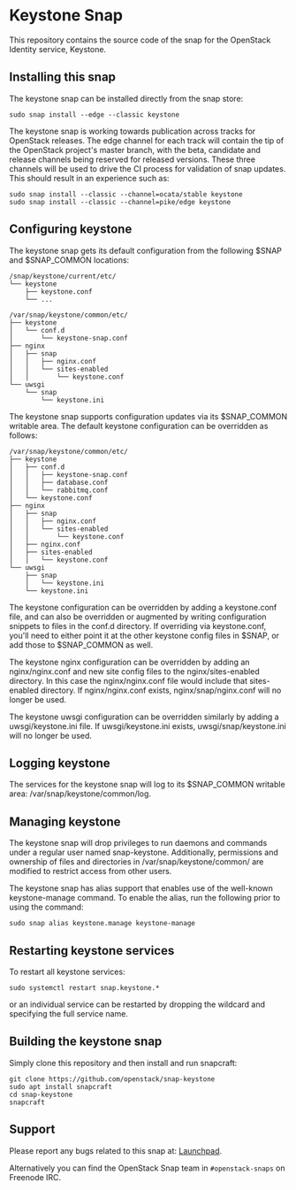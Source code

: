 # Keystone Snap

This repository contains the source code of the snap for the OpenStack Identity
service, Keystone.

## Installing this snap

The keystone snap can be installed directly from the snap store:

    sudo snap install --edge --classic keystone

The keystone snap is working towards publication across tracks for
OpenStack releases. The edge channel for each track will contain the tip
of the OpenStack project's master branch, with the beta, candidate and
release channels being reserved for released versions. These three channels
will be used to drive the CI process for validation of snap updates. This
should result in an experience such as:

    sudo snap install --classic --channel=ocata/stable keystone
    sudo snap install --classic --channel=pike/edge keystone

## Configuring keystone

The keystone snap gets its default configuration from the following $SNAP
and $SNAP_COMMON locations:

    /snap/keystone/current/etc/
    └── keystone
        ├── keystone.conf
        └── ...

    /var/snap/keystone/common/etc/
    ├── keystone
    │   └── conf.d
    │       └── keystone-snap.conf
    ├── nginx
    │   ├── snap
    │   │   ├── nginx.conf
    │   │   └── sites-enabled
    │   │       └── keystone.conf
    └── uwsgi
        └── snap
            └── keystone.ini

The keystone snap supports configuration updates via its $SNAP_COMMON writable
area. The default keystone configuration can be overridden as follows:

    /var/snap/keystone/common/etc/
    ├── keystone
    │   ├── conf.d
    │   │   ├── keystone-snap.conf
    │   │   ├── database.conf
    │   │   └── rabbitmq.conf
    │   └── keystone.conf
    ├── nginx
    │   ├── snap
    │   │   ├── nginx.conf
    │   │   └── sites-enabled
    │   │       └── keystone.conf
    │   ├── nginx.conf
    │   ├── sites-enabled
    │   │   └── keystone.conf
    └── uwsgi
        ├── snap
        │   └── keystone.ini
        └── keystone.ini

The keystone configuration can be overridden by adding a keystone.conf
file, and can also be overridden or augmented by writing configuration snippets
to files in the conf.d directory. If overriding via keystone.conf, you'll
need to either point it at the other keystone config files in $SNAP, or add
those to $SNAP_COMMON as well.

The keystone nginx configuration can be overridden by adding an nginx/nginx.conf
and new site config files to the nginx/sites-enabled directory. In this case the
nginx/nginx.conf file would include that sites-enabled directory. If
nginx/nginx.conf exists, nginx/snap/nginx.conf will no longer be used.

The keystone uwsgi configuration can be overridden similarly by adding a
uwsgi/keystone.ini file. If uwsgi/keystone.ini exists, uwsgi/snap/keystone.ini
will no longer be used.

## Logging keystone

The services for the keystone snap will log to its $SNAP_COMMON writable area:
/var/snap/keystone/common/log.

## Managing keystone

The keystone snap will drop privileges to run daemons and commands under
a regular user named snap-keystone. Additionally, permissions and ownership
of files and directories in /var/snap/keystone/common/ are modified to
restrict access from other users.

The keystone snap has alias support that enables use of the well-known
keystone-manage command. To enable the alias, run the following prior to
using the command:

    sudo snap alias keystone.manage keystone-manage

## Restarting keystone services

To restart all keystone services:

    sudo systemctl restart snap.keystone.*

or an individual service can be restarted by dropping the wildcard and
specifying the full service name.

## Building the keystone snap

Simply clone this repository and then install and run snapcraft:

    git clone https://github.com/openstack/snap-keystone
    sudo apt install snapcraft
    cd snap-keystone
    snapcraft

## Support

Please report any bugs related to this snap at:
[Launchpad](https://bugs.launchpad.net/snap-keystone/+filebug).

Alternatively you can find the OpenStack Snap team in `#openstack-snaps` on
Freenode IRC.
